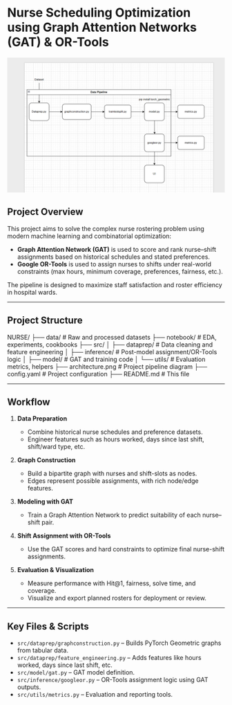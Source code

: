 # Nurse Scheduling Optimization using Graph Attention Networks (GAT) & OR-Tools

![Architecture](architecture.png)

##  Project Overview

This project aims to solve the complex nurse rostering problem using modern machine learning and combinatorial optimization:
- **Graph Attention Network (GAT)** is used to score and rank nurse–shift assignments based on historical schedules and stated preferences.
- **Google OR-Tools** is used to assign nurses to shifts under real-world constraints (max hours, minimum coverage, preferences, fairness, etc.).

The pipeline is designed to maximize staff satisfaction and roster efficiency in hospital wards.

---

##  Project Structure

NURSE/
├── data/ # Raw and processed datasets
├── notebook/ # EDA, experiments, cookbooks
├── src/
│ ├── dataprep/ # Data cleaning and feature engineering
│ ├── inference/ # Post-model assignment/OR-Tools logic
│ ├── model/ # GAT and training code
│ └── utils/ # Evaluation metrics, helpers
├── architecture.png # Project pipeline diagram
├── config.yaml # Project configuration
├── README.md # This file

---

## Workflow

1. **Data Preparation**  
   - Combine historical nurse schedules and preference datasets.
   - Engineer features such as hours worked, days since last shift, shift/ward type, etc.

2. **Graph Construction**  
   - Build a bipartite graph with nurses and shift-slots as nodes.
   - Edges represent possible assignments, with rich node/edge features.

3. **Modeling with GAT**  
   - Train a Graph Attention Network to predict suitability of each nurse–shift pair.

4. **Shift Assignment with OR-Tools**  
   - Use the GAT scores and hard constraints to optimize final nurse-shift assignments.

5. **Evaluation & Visualization**  
   - Measure performance with Hit@1, fairness, solve time, and coverage.
   - Visualize and export planned rosters for deployment or review.

---

## Key Files & Scripts

- `src/dataprep/graphconstruction.py` – Builds PyTorch Geometric graphs from tabular data.
- `src/dataprep/feature_engineering.py` – Adds features like hours worked, days since last shift, etc.
- `src/model/gat.py` – GAT model definition.
- `src/inference/googleor.py` – OR-Tools assignment logic using GAT outputs.
- `src/utils/metrics.py` – Evaluation and reporting tools.

